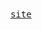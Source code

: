 <center>
  <samp>
      <a href="https://uto.pages.dev" target="_blank">site</a>
  </samp>
</center>
